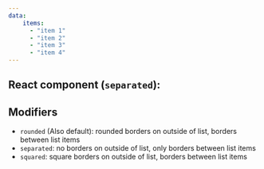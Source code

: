 ```yaml
---
data:
    items:
      - "item 1"
      - "item 2"
      - "item 3"
      - "item 4"
---
```


## React component (`separated`):
<div data-ff_container-item-repeater=""/>

## Modifiers
- `rounded` (Also default): rounded borders on outside of list, borders between list items
- `separated`: no borders on outside of list, only borders between list items
- `squared`: square borders on outside of list, borders between list items
